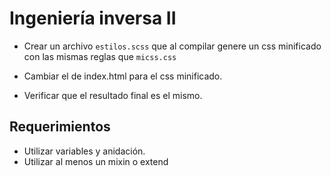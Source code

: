 # Ingeniería inversa II

* Crear un archivo `estilos.scss` que al compilar genere un css minificado con las mismas reglas que `micss.css`

* Cambiar el <link> de index.html para el css minificado.

* Verificar que el resultado final es el mismo.

## Requerimientos

* Utilizar variables y anidación.
* Utilizar al menos un mixin o extend